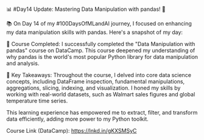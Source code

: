 📊 #Day14 Update: Mastering Data Manipulation with pandas! 🐼

📚 On Day 14 of my #100DaysOfMLandAI journey, I focused on enhancing my data manipulation skills with pandas. Here's a snapshot of my day:

🔹 Course Completed: I successfully completed the "Data Manipulation with pandas" course on DataCamp. This course deepened my understanding of why pandas is the world's most popular Python library for data manipulation and analysis.

🔹 Key Takeaways: Throughout the course, I delved into core data science concepts, including DataFrame inspection, fundamental manipulations, aggregations, slicing, indexing, and visualization. I honed my skills by working with real-world datasets, such as Walmart sales figures and global temperature time series.

This learning experience has empowered me to extract, filter, and transform data efficiently, adding more power to my Python toolkit.

Course Link (DataCamp): https://lnkd.in/gKXSMSyC
